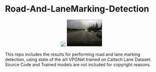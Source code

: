 # Road-And-LaneMarking-Detection
<p align='center'>
<img src="images/roadm.gif" width="23%"></img>
<img src="images/lanem.gif" width="23%"></img>
</p>
This repo includes the results for performing road and lane marking detection, using state of the art VPGNet trained on Caltech Lane Dataset.
Source Code and Trained models are not included for copyright reasons.
